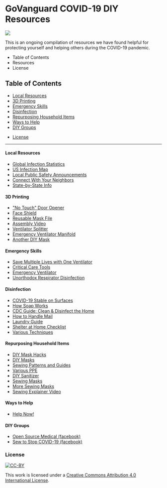 # GoVanguard COVID-19 DIY Resources
![](https://govanguard.com/wp-content/uploads/2020/04/COVID-Resources-Header-1-1030x402.jpg)

This is an ongoing compilation of resources we have found helpful for protecting yourself and helping others during the COVID-19 pandemic. 

* Table of Contents
* Resources
* License

## Table of Contents


  * [Local Resources](#Local-Resources)
  * [3D Printing](#3D-Printing)
  * [Emergency Skills](Emergency-Skills)
  * [Disinfection](#Disinfection)
  * [Repurposing Household Items](#Repurposing-Household-Items)
  * [Ways to Help](#Ways-to-Help)
  * [DIY Groups](DIY-Groups)
  - [License](#license)

---------------------------------------------------------------------------------------------------------------------------------------

#### Local Resources

  * [Global Infection Statistics](https://gisanddata.maps.arcgis.com/apps/opsdashboard/index.html#/bda7594740fd40299423467b48e9ecf6)
  * [US Infection Map](https://infection2020.com/)
  * [Local Public Safety Announcements](https://www.nixle.com/)
  * [Connect With Your Neighbors](https://nextdoor.com/)
  * [State-by-State Info](http://covid-19.gloriahansen.com/)
  
#### 3D Printing

  * ["No Touch" Door Opener](https://www.dominiceggbeer.com/downloads)
  * [Face Shield](https://www.youmagine.com/designs/protective-visor-by-3dverkstan)
  * [Reusable Mask File](https://www.thingiverse.com/thing:4235063?fbclid=IwAR3TcVb5SJUC2KaYLFKNxETmE-xQ-P5qbBKJ-FuGVR8NjnWGUwzbeEWS1TY)
  * [Assembly Video](https://www.youtube.com/watch?v=Rc_4Vu1-SrY&feature=youtu.be)
  * [Ventilator Splitter](http://ventsplitter.org/)
  * [Emergency Ventilator Manifold](https://scholarworks.boisestate.edu/lib_maker/4/?fbclid=IwAR0XMkG-78Wf0kMVlBGvF3lliSiFlnaP6ZvD3DsTNoYftKpLFg83GV8cBso)
  * [Another DIY Mask](https://www.thingiverse.com/thing:4237783)
  
#### Emergency Skills
  
  * [Save Multiple Lives with One Ventilator](https://www.youtube.com/watch?v=uClq978oohY&feature=youtu.be)
  * [Critical Care Tools](https://www.diymed.org/critical-care)
  * [Emergency Ventilator](https://e-vent.mit.edu/)
  * [Unorthodox Respirator Disinfection](https://docs.google.com/document/d/1_5uL12mWD1y_6FXn3x67ldBO_UHYzVbV1MOqO2ska-A/edit?usp=sharing)
  
  
#### Disinfection

  * [COVID-19 Stable on Surfaces](https://www.nih.gov/news-events/news-releases/new-coronavirus-stable-hours-surfaces)
  * [How Soap Works](https://www.futurity.org/how-does-soap-work-2311052/)
  * [CDC Guide: Clean & Disinfect the Home](https://www.cdc.gov/coronavirus/2019-ncov/prevent-getting-sick/disinfecting-your-home.html?CDC_AA_refVal=https%3A%2F%2Fwww.cdc.gov%2Fcoronavirus%2F2019-ncov%2Fprepare%2Fdisinfecting-your-home.html)
  * [How to Handle Mail](https://www.cornwallnewswatch.com/2020/03/17/covid-19-how-do-you-handle-your-mail/)
  * [Laundry Guide](https://kmph.com/news/local/how-to-wash-your-clothing-properly-to-make-sure-the-coronavirus-doesnt-linger)
  * [Shelter at Home Checklist](https://www.vox.com/future-perfect/2020/3/19/21177527/coronavirus-guide-shelter-at-home-preparedness)
  * [Various Techniques](https://www.diymed.org/decontamination)

#### Repurposing Household Items

  * [DIY Mask Hacks](https://themaskpros.com/)
  * [DIY Masks](https://www.washingtonpost.com/outlook/2020/03/28/masks-all-coronavirus/)
  * [Sewing Patterns and Guides](http://covid-19.gloriahansen.com/sewing.php)
  * [Various PPE](https://www.diymed.org/ppe)
  * [DIY Sanitizer](https://www.who.int/gpsc/5may/Guide_to_Local_Production.pdf)
  * [Sewing Masks](https://www.joann.com/make-to-give-response/)
  * [More Sewing Masks](https://drive.google.com/file/d/100uwoZA9n8DAObuylXZ67wbtnp8QaVPN/edit)
  * [Sewing Explainer Video](https://vimeo.com/399324367)
  
  
#### Ways to Help
  
  * [Help Now!](https://forge.medium.com/what-you-can-actually-do-to-help-right-now-91afb961cdca)

#### DIY Groups
  
  * [Open Source Medical (facebook)](https://www.facebook.com/groups/opensourcecovid19medicalsupplies/)
  * [Sew to Stop COVID-19 (facebook)](https://www.facebook.com/groups/sewtostopcovid19)
  
  ### License

[![CC-BY](https://mirrors.creativecommons.org/presskit/buttons/88x31/svg/by.svg)](https://creativecommons.org/licenses/by/4.0/)

This work is licensed under a [Creative Commons Attribution 4.0 International License](https://creativecommons.org/licenses/by/4.0/).

  
